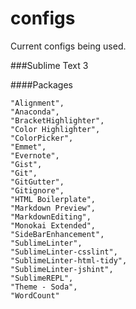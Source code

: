 configs
=======

Current configs being used.

###Sublime Text 3

####Packages
  
    "Alignment",
    "Anaconda",
    "BracketHighlighter",
    "Color Highlighter",
    "ColorPicker",
    "Emmet",
    "Evernote",
    "Gist",
    "Git",
    "GitGutter",
    "Gitignore",
    "HTML Boilerplate",
    "Markdown Preview",
    "MarkdownEditing",
    "Monokai Extended",
    "SideBarEnhancement",
    "SublimeLinter",
    "SublimeLinter-csslint",
    "SublimeLinter-html-tidy",
    "SublimeLinter-jshint",
    "SublimeREPL",
    "Theme - Soda",
    "WordCount"
